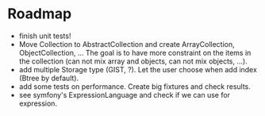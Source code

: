 # Roadmap

- finish unit tests!
- Move Collection to AbstractCollection and create ArrayCollection, ObjectCollection, ... The goal is to have
more constraint on the items in the collection (can not mix array and objects, can not mix objects, ...).
- add multiple Storage type (GIST, ?). Let the user choose when add index (Btree by default).
- add some tests on performance. Create big fixtures and check results.
- see symfony's ExpressionLanguage and check if we can use for expression.
